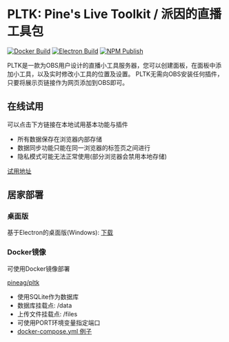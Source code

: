 # PLTK: Pine's Live Toolkit / 派因的直播工具包

[![Docker Build](https://github.com/PineAG/pine-live-toolkit/actions/workflows/docker-image.yml/badge.svg)](https://github.com/PineAG/pine-live-toolkit/actions/workflows/docker-image.yml)
[![Electron Build](https://github.com/PineAG/pine-live-toolkit/actions/workflows/build-electron.yml/badge.svg)](https://github.com/PineAG/pine-live-toolkit/actions/workflows/build-electron.yml)
[![NPM Publish](https://github.com/PineAG/pine-live-toolkit/actions/workflows/npm-publish.yml/badge.svg)](https://github.com/PineAG/pine-live-toolkit/actions/workflows/npm-publish.yml)

PLTK是一款为OBS用户设计的直播小工具服务器，您可以创建面板，在面板中添加小工具，以及实时修改小工具的位置及设置。
PLTK无需向OBS安装任何插件，只要将展示页链接作为网页添加到OBS即可。


## 在线试用

可以点击下方链接在本地试用基本功能与插件

* 所有数据保存在浏览器内部存储
* 数据同步功能只能在同一浏览器的标签页之间进行
* 隐私模式可能无法正常使用(部分浏览器会禁用本地存储)

[试用地址](https://pltk-example.pine-ag.com/)


## 居家部署

### 桌面版

基于Electron的桌面版(Windows): [下载](https://github.com/PineAG/pine-live-toolkit/releases/download/master/PineLiveToolkit-win32-x64.zip)

### Docker镜像

可使用Docker镜像部署

[pineag/pltk](https://hub.docker.com/repository/docker/pineag/pltk/general)

* 使用SQLite作为数据库
* 数据库挂载点: /data
* 上传文件挂载点: /files
* 可使用PORT环境变量指定端口
* [docker-compose.yml 例子](./docker-compose.yml)


